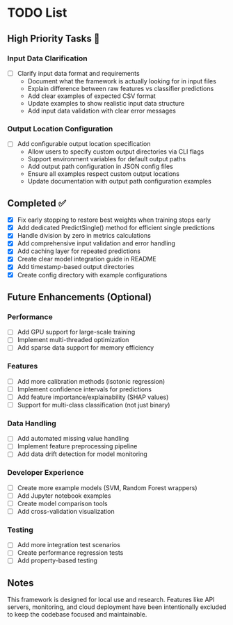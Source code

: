 # TODO List

## High Priority Tasks 🔴

### Input Data Clarification
- [ ] Clarify input data format and requirements
  - Document what the framework is actually looking for in input files
  - Explain difference between raw features vs classifier predictions
  - Add clear examples of expected CSV format
  - Update examples to show realistic input data structure
  - Add input data validation with clear error messages

### Output Location Configuration
- [ ] Add configurable output location specification
  - Allow users to specify custom output directories via CLI flags
  - Support environment variables for default output paths
  - Add output path configuration in JSON config files
  - Ensure all examples respect custom output locations
  - Update documentation with output path configuration examples

## Completed ✅
- [x] Fix early stopping to restore best weights when training stops early
- [x] Add dedicated PredictSingle() method for efficient single predictions
- [x] Handle division by zero in metrics calculations
- [x] Add comprehensive input validation and error handling
- [x] Add caching layer for repeated predictions
- [x] Create clear model integration guide in README
- [x] Add timestamp-based output directories
- [x] Create config directory with example configurations

## Future Enhancements (Optional)

### Performance
- [ ] Add GPU support for large-scale training
- [ ] Implement multi-threaded optimization
- [ ] Add sparse data support for memory efficiency

### Features
- [ ] Add more calibration methods (isotonic regression)
- [ ] Implement confidence intervals for predictions
- [ ] Add feature importance/explainability (SHAP values)
- [ ] Support for multi-class classification (not just binary)

### Data Handling
- [ ] Add automated missing value handling
- [ ] Implement feature preprocessing pipeline
- [ ] Add data drift detection for model monitoring

### Developer Experience
- [ ] Create more example models (SVM, Random Forest wrappers)
- [ ] Add Jupyter notebook examples
- [ ] Create model comparison tools
- [ ] Add cross-validation visualization

### Testing
- [ ] Add more integration test scenarios
- [ ] Create performance regression tests
- [ ] Add property-based testing

## Notes
This framework is designed for local use and research. Features like API servers, monitoring, and cloud deployment have been intentionally excluded to keep the codebase focused and maintainable.